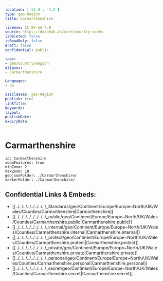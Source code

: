 ```yaml
---
location: [ 51.9 , -4.2 ] 
type: geo-Region
title: Carmarthenshire

license: CC BY-SA 4.0
source: https://datahub.io/core/country-codes
isDeleted: false
isReadOnly: false
draft: false
confidential: public

tags:
- geo/Country/Region
aliases:
- Carmarthenshire

Languages:
- de

cssclasses: geo-Region
publish: true
linkTitle: 
keywords: 
layout: 
publishDate: 
expiryDate: 
---
```


# Carmarthenshire

```leaflet
id: Carmarthenshire
zoomFeatures: true 
minZoom: 2 
maxZoom: 18
geojsonFolder: ./Carmarthenshire/
markerFolder: ./Carmarthenshire/
```


## Confidential Links & Embeds: 
- [[../../../../../../../../_Standards/geo/Continent/Europe/Europe~North/UK/Wales/Counties/Carmarthenshire|Carmarthenshire]] 
- [[../../../../../../../../_public/geo/Continent/Europe/Europe~North/UK/Wales/Counties/Carmarthenshire.public|Carmarthenshire.public]] 
- [[../../../../../../../../_internal/geo/Continent/Europe/Europe~North/UK/Wales/Counties/Carmarthenshire.internal|Carmarthenshire.internal]] 
- [[../../../../../../../../_protect/geo/Continent/Europe/Europe~North/UK/Wales/Counties/Carmarthenshire.protect|Carmarthenshire.protect]] 
- [[../../../../../../../../_private/geo/Continent/Europe/Europe~North/UK/Wales/Counties/Carmarthenshire.private|Carmarthenshire.private]] 
- [[../../../../../../../../_personal/geo/Continent/Europe/Europe~North/UK/Wales/Counties/Carmarthenshire.personal|Carmarthenshire.personal]] 
- [[../../../../../../../../_secret/geo/Continent/Europe/Europe~North/UK/Wales/Counties/Carmarthenshire.secret|Carmarthenshire.secret]] 

